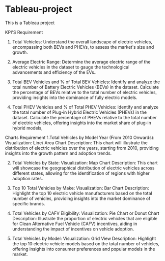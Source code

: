 # Tableau-project
This is a Tableau project

KPI'S Requirement
1. Total Vehicles:
Understand the overall landscape of electric vehicles, encompassing both BEVs and PHEVs, to assess the market's size and growth.

2. Average Electric Range:
Determine the average electric range of the electric vehicles in the dataset to gauge the technological advancements and efficiency of the EVs..

3. Total BEV Vehicles and % of Total BEV Vehicles:
Identify and analyze the total number of Battery Electric Vehicles (BEVs) in the dataset.
Calculate the percentage of BEVs relative to the total number of electric vehicles, providing insights into the dominance of fully electric models.

4. Total PHEV Vehicles and % of Total PHEV Vehicles:
Identify and analyze the total number of Plug-in Hybrid Electric Vehicles (PHEVs) in the dataset.
Calculate the percentage of PHEVs relative to the total number of electric vehicles, offering insights into the market share of plug-in hybrid models,


 Charts Requirement
1.Total Vehicles by Model Year (From 2010 Onwards):
   Visualization: Line/ Area Chart
   Description: This chart will illustrate the distribution of electric vehicles over the years, starting from 2010, providing insights into the growth pattern and adoption trends.

2. Total Vehicles by State:
    Visualization: Map Chart
    Description: This chart will showcase the geographical distribution of electric vehicles across different states, allowing for the identification of regions with higher adoption 
    rates.

3. Top 10 Total Vehicles by Make:
    Visualization: Bar Chart
    Description: Highlight the top 10 electric vehicle manufacturers based on the total number of vehicles, providing insights into the market dominance of specific brands.

4. Total Vehicles by CAFV Eligibility:
    Visualization: Pie Chart or Donut Chart
    Description: Illustrate the proportion of electric vehicles that are eligible for Clean Alternative Fuel Vehicle (CAFV) incentives, aiding in understanding the impact of incentives 
    on vehicle adoption.

5. Total Vehicles by Model:
    Visualization: Grid View 
    Description: Highlight the top 10 electric vehicle models based on the total number of vehicles, offering insights into consumer preferences and popular models in the market.
